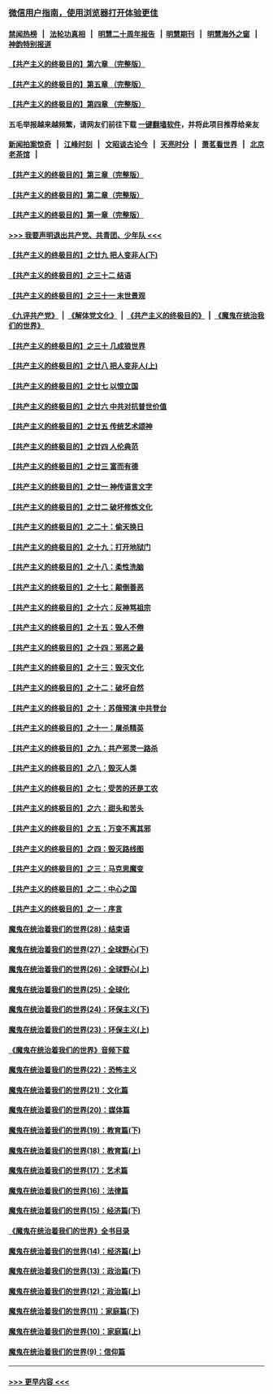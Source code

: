 ### [微信用户指南，使用浏览器打开体验更佳](https://github.com/gfw-breaker/banned-news1/blob/master/indexes/wechat-guide.md?t=0)
#### [禁闻热榜](热点新闻.md?t=0)  &nbsp;&nbsp;|&nbsp;&nbsp; [法轮功真相](https://github.com/gfw-breaker/truth/blob/master/README.md?t=0) &nbsp;&nbsp;|&nbsp;&nbsp; [明慧二十周年报告](https://github.com/gfw-breaker/mh-reports/blob/master/README.md?t=0) &nbsp;&nbsp;|&nbsp;&nbsp;[明慧期刊](https://github.com/gfw-breaker/mh-qikan) &nbsp;&nbsp;|&nbsp;&nbsp; [明慧海外之窗](https://github.com/gfw-breaker/mh-news/blob/master/README.md?t=0) &nbsp;&nbsp;|&nbsp;&nbsp; [神韵特别报道](https://github.com/gfw-breaker/mh-news/blob/master/shenyun.md?t=0)
#### [【共产主义的终极目的】第六章 （完整版）](../pages/nsc422/n11428913.md?t=02120133) 
#### [【共产主义的终极目的】第五章 （完整版）](../pages/nsc422/n11428912.md?t=02120133) 
#### [【共产主义的终极目的】第四章 （完整版）](../pages/nsc422/n11428907.md?t=02120133) 
#### 五毛举报越来越频繁，请网友们前往下载 [一键翻墙软件](https://github.com/gfw-breaker/ssr-accounts)，并将此项目推荐给亲友
#### [新闻拍案惊奇](https://github.com/gfw-breaker/banned-news1/blob/master/pages/link4.md) &nbsp;&nbsp;|&nbsp;&nbsp; [江峰时刻](https://github.com/gfw-breaker/banned-news1/blob/master/pages/link4.md) &nbsp;&nbsp;|&nbsp;&nbsp; [文昭谈古论今](https://github.com/gfw-breaker/banned-news1/blob/master/pages/link4.md) &nbsp;&nbsp;|&nbsp;&nbsp; [天亮时分](https://github.com/gfw-breaker/banned-news1/blob/master/pages/link4.md) &nbsp;&nbsp;|&nbsp;&nbsp; [萧茗看世界](https://github.com/gfw-breaker/banned-news1/blob/master/pages/link4.md) &nbsp;&nbsp;|&nbsp;&nbsp; [北京老茶馆](https://github.com/gfw-breaker/banned-news1/blob/master/pages/link4.md) &nbsp;&nbsp;|&nbsp;&nbsp; 
#### [【共产主义的终极目的】第三章（完整版）](../pages/nsc422/n11428848.md?t=02120133) 
#### [【共产主义的终极目的】第二章（完整版）](../pages/nsc422/n11428831.md?t=02120133) 
#### [【共产主义的终极目的】第一章（完整版）](../pages/nsc422/n11417651.md?t=02120133) 
#### [>>> 我要声明退出共产党、共青团、少年队 <<<](https://github.com/begood0513/goodnews/blob/master/quit/letter.md) 
#### [【共产主义的终极目的】之廿九 把人变非人(下)](../pages/nsc422/n11344140.md?t=02120133) 
#### [【共产主义的终极目的】之三十二 结语](../pages/nsc422/n11360535.md?t=02120133) 
#### [【共产主义的终极目的】之三十一 末世景观](../pages/nsc422/n11351129.md?t=02120133) 
#### [《九评共产党》](https://github.com/begood0513/9ping.md/blob/master/README.md) &nbsp;|&nbsp; [《解体党文化》](../../../../jtdwh.md/blob/master/README.md)  &nbsp;|&nbsp; [《共产主义的终极目的》](../../../../gczydzjmd.md/blob/master/README.md) &nbsp;|&nbsp; [《魔鬼在统治我们的世界》](../../../../mgztzwmdsj.md/blob/master/README.md) 
#### [【共产主义的终极目的】之三十 几成狼世界](../pages/nsc422/n11348280.md?t=02120133) 
#### [【共产主义的终极目的】之廿八 把人变非人(上)](../pages/nsc422/n11340492.md?t=02120133) 
#### [【共产主义的终极目的】之廿七 以恨立国](../pages/nsc422/n11336944.md?t=02120133) 
#### [【共产主义的终极目的】之廿六 中共对抗普世价值](../pages/nsc422/n11324785.md?t=02120133) 
#### [【共产主义的终极目的】之廿五 传统艺术颂神](../pages/nsc422/n11296396.md?t=02120133) 
#### [【共产主义的终极目的】之廿四 人伦典范](../pages/nsc422/n11296397.md?t=02120133) 
#### [【共产主义的终极目的】之廿三 富而有德](../pages/nsc422/n11283598.md?t=02120133) 
#### [【共产主义的终极目的】之廿一 神传语言文字](../pages/nsc422/n11263265.md?t=02120133) 
#### [【共产主义的终极目的】之廿二 破坏修炼文化](../pages/nsc422/n11245728.md?t=02120133) 
#### [【共产主义的终极目的】之二十：偷天换日](../pages/nsc422/n11238846.md?t=02120133) 
#### [【共产主义的终极目的】之十九：打开地狱门](../pages/nsc422/n11206376.md?t=02120133) 
#### [【共产主义的终极目的】之十八：柔性洗脑](../pages/nsc422/n11199994.md?t=02120133) 
#### [【共产主义的终极目的】之十七：颠倒善恶](../pages/nsc422/n11179782.md?t=02120133) 
#### [【共产主义的终极目的】之十六：反神骂祖宗](../pages/nsc422/n11166798.md?t=02120133) 
#### [【共产主义的终极目的】之十五：毁人不倦](../pages/nsc422/n11166792.md?t=02120133) 
#### [【共产主义的终极目的】之十四：邪恶之最](../pages/nsc422/n11150249.md?t=02120133) 
#### [【共产主义的终极目的】之十三：毁灭文化](../pages/nsc422/n11135227.md?t=02120133) 
#### [【共产主义的终极目的】之十二：破坏自然](../pages/nsc422/n11135214.md?t=02120133) 
#### [【共产主义的终极目的】之十：苏俄预演 中共登台](../pages/nsc422/n11118424.md?t=02120133) 
#### [【共产主义的终极目的】之十一：屠杀精英](../pages/nsc422/n11118442.md?t=02120133) 
#### [【共产主义的终极目的】之九：共产邪灵一路杀](../pages/nsc422/n11114139.md?t=02120133) 
#### [【共产主义的终极目的】之八：毁灭人类](../pages/nsc422/n11108503.md?t=02120133) 
#### [【共产主义的终极目的】之七：受苦的还是工农](../pages/nsc422/n11101809.md?t=02120133) 
#### [【共产主义的终极目的】之六：甜头和苦头](../pages/nsc422/n11096971.md?t=02120133) 
#### [【共产主义的终极目的】之五：万变不离其邪](../pages/nsc422/n11091285.md?t=02120133) 
#### [【共产主义的终极目的】之四：毁灭路线图](../pages/nsc422/n11086284.md?t=02120133) 
#### [【共产主义的终极目的】之三：马克思魔变](../pages/nsc422/n11061941.md?t=02120133) 
#### [【共产主义的终极目的】之二：中心之国](../pages/nsc422/n11047728.md?t=02120133) 
#### [【共产主义的终极目的】之一：序言](../pages/nsc422/n11086077.md?t=02120133) 
#### [魔鬼在统治着我们的世界(28)：结束语](../pages/nsc422/n10936246.md?t=02120133) 
#### [魔鬼在统治着我们的世界(27)：全球野心(下)](../pages/nsc422/n10928319.md?t=02120133) 
#### [魔鬼在统治着我们的世界(26)：全球野心(上)](../pages/nsc422/n10900318.md?t=02120133) 
#### [魔鬼在统治着我们的世界(25)：全球化](../pages/nsc422/n10788205.md?t=02120133) 
#### [魔鬼在统治着我们的世界(24)：环保主义(下)](../pages/nsc422/n10695307.md?t=02120133) 
#### [魔鬼在统治着我们的世界(23)：环保主义(上)](../pages/nsc422/n10688613.md?t=02120133) 
#### [《魔鬼在统治着我们的世界》音频下载](../pages/nsc422/n10635553.md?t=02120133) 
#### [魔鬼在统治着我们的世界(22)：恐怖主义](../pages/nsc422/n10614727.md?t=02120133) 
#### [魔鬼在统治着我们的世界(21)：文化篇](../pages/nsc422/n10597706.md?t=02120133) 
#### [魔鬼在统治着我们的世界(20)：媒体篇](../pages/nsc422/n10586579.md?t=02120133) 
#### [魔鬼在统治着我们的世界(19)：教育篇(下)](../pages/nsc422/n10564808.md?t=02120133) 
#### [魔鬼在统治着我们的世界(18)：教育篇(上)](../pages/nsc422/n10526970.md?t=02120133) 
#### [魔鬼在统治着我们的世界(17)：艺术篇](../pages/nsc422/n10499093.md?t=02120133) 
#### [魔鬼在统治着我们的世界(16)：法律篇](../pages/nsc422/n10485969.md?t=02120133) 
#### [魔鬼在统治着我们的世界(15)：经济篇(下)](../pages/nsc422/n10469975.md?t=02120133) 
#### [《魔鬼在统治着我们的世界》全书目录](../pages/nsc422/n10464261.md?t=02120133) 
#### [魔鬼在统治着我们的世界(14)：经济篇(上)](../pages/nsc422/n10457370.md?t=02120133) 
#### [魔鬼在统治着我们的世界(13)：政治篇(下)](../pages/nsc422/n10448270.md?t=02120133) 
#### [魔鬼在统治着我们的世界(12)：政治篇(上)](../pages/nsc422/n10444576.md?t=02120133) 
#### [魔鬼在统治着我们的世界(11)：家庭篇(下)](../pages/nsc422/n10440961.md?t=02120133) 
#### [魔鬼在统治着我们的世界(10)：家庭篇(上)](../pages/nsc422/n10435448.md?t=02120133) 
#### [魔鬼在统治着我们的世界(9)：信仰篇](../pages/nsc422/n10432159.md?t=02120133) 

----
#### [ >>> 更早内容 <<< ](../indexes/nsc422-earlier.md)
